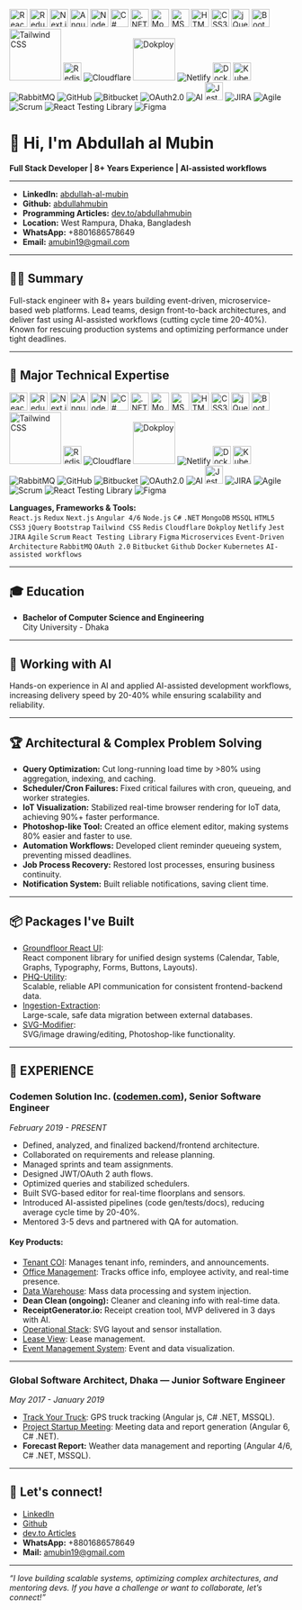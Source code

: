 <p align="left">
  <img src="https://cdn.jsdelivr.net/gh/devicons/devicon/icons/react/react-original-wordmark.svg" alt="React" width="32"/>
  <img src="https://cdn.jsdelivr.net/gh/devicons/devicon/icons/redux/redux-original.svg" alt="Redux" width="32"/>
  <img src="https://cdn.jsdelivr.net/gh/devicons/devicon/icons/nextjs/nextjs-original.svg" alt="Next.js" width="32" style="background:white;"/>
  <img src="https://cdn.jsdelivr.net/gh/devicons/devicon/icons/angularjs/angularjs-original.svg" alt="Angular" width="32"/>
  <img src="https://cdn.jsdelivr.net/gh/devicons/devicon/icons/nodejs/nodejs-original.svg" alt="Node.js" width="32"/>
  <img src="https://cdn.jsdelivr.net/gh/devicons/devicon/icons/csharp/csharp-original.svg" alt="C#" width="32"/>
  <img src="https://cdn.jsdelivr.net/gh/devicons/devicon/icons/dot-net/dot-net-original.svg" alt=".NET" width="32"/>
  <img src="https://cdn.jsdelivr.net/gh/devicons/devicon/icons/mongodb/mongodb-original.svg" alt="MongoDB" width="32"/>
  <img src="https://cdn.jsdelivr.net/gh/devicons/devicon/icons/mysql/mysql-original.svg" alt="MSSQL" width="32"/>
  <img src="https://cdn.jsdelivr.net/gh/devicons/devicon/icons/html5/html5-original.svg" alt="HTML5" width="32"/>
  <img src="https://cdn.jsdelivr.net/gh/devicons/devicon/icons/css3/css3-original.svg" alt="CSS3" width="32"/>
  <img src="https://cdn.jsdelivr.net/gh/devicons/devicon/icons/jquery/jquery-original.svg" alt="jQuery" width="32"/>
  <img src="https://cdn.jsdelivr.net/gh/devicons/devicon/icons/bootstrap/bootstrap-original.svg" alt="Bootstrap" width="32"/>
  <img src="https://camo.githubusercontent.com/931c3d634e7da08e01d58a0696ef08c6dc565f58eaf3ec0c8037226e83cb4173/68747470733a2f2f696d672e736869656c64732e696f2f62616467652f5461696c77696e645f4353532d3338423241433f7374796c653d666c61742d737175617265266c6f676f3d7461696c77696e642d637373266c6f676f436f6c6f723d7768697465" alt="Tailwind CSS" width="92" />
  <img src="https://cdn.jsdelivr.net/gh/devicons/devicon/icons/redis/redis-original.svg" alt="Redis" width="32"/>
  <img src="https://img.shields.io/badge/Cloudflare-F38020?logo=cloudflare&logoColor=white&style=flat" alt="Cloudflare" />
  <img src="https://img.shields.io/badge/Dokploy-009688?logo=data:image/svg+xml;base64,PHN2ZyBmaWxsPSIjMDA5Njg4IiB4bWxucz0iaHR0cDovL3d3dy53My5vcmcvMjAwMC9zdmciIHdpZHRoPSIyNCIgaGVpZ2h0PSIyNCI+PHJlY3Qgd2lkdGg9IjI0IiBoZWlnaHQ9IjI0Ii8+PHRleHQgeD0iNSIgeT0iMTgiIGZpbGw9IndoaXRlIiBmb250LXNpemU9IjEwIj5ETzwvdGV4dD48L3N2Zz4=" alt="Dokploy" width="75"/>
  <img src="https://img.shields.io/badge/Netlify-00C7B7?logo=netlify&logoColor=white&style=flat" alt="Netlify" />
  <img src="https://cdn.jsdelivr.net/gh/devicons/devicon/icons/docker/docker-original.svg" alt="Docker" width="32"/>
  <img src="https://cdn.jsdelivr.net/gh/devicons/devicon/icons/kubernetes/kubernetes-plain.svg" alt="Kubernetes" width="32"/>
  <img src="https://img.shields.io/badge/RabbitMQ-FF6600?logo=rabbitmq&logoColor=white&style=flat" alt="RabbitMQ" />
  <img src="https://img.shields.io/badge/GitHub-181717?logo=github&logoColor=white&style=flat" alt="GitHub" />
  <img src="https://img.shields.io/badge/Bitbucket-0052CC?logo=bitbucket&logoColor=white&style=flat" alt="Bitbucket" />
  <img src="https://img.shields.io/badge/OAuth2-3A3A3A?logo=oauth&logoColor=white&style=flat" alt="OAuth2.0" />
  <img src="https://img.shields.io/badge/AI-2C2C2C?logo=openai&logoColor=white&style=flat" alt="AI" />
  <img src="https://cdn.jsdelivr.net/gh/devicons/devicon/icons/jest/jest-plain.svg" alt="Jest" width="32"/>
  <img src="https://img.shields.io/badge/JIRA-0052CC?logo=jira&logoColor=white&style=flat" alt="JIRA" />
  <img src="https://img.shields.io/badge/Agile-00796B?style=flat&logo=agile" alt="Agile" />
  <img src="https://img.shields.io/badge/Scrum-F4C542?style=flat&logo=scrum" alt="Scrum" />
  <img src="https://img.shields.io/badge/ReactTestingLibrary-E33332?logo=testing-library&logoColor=white&style=flat" alt="React Testing Library" />
  <img src="https://img.shields.io/badge/Figma-F24E1E?logo=figma&logoColor=white&style=flat" alt="Figma" />
</p>


# 👋 Hi, I'm Abdullah al Mubin

**Full Stack Developer | 8+ Years Experience | AI-assisted workflows**

---

- **LinkedIn:** [abdullah-al-mubin](https://www.linkedin.com/in/abdullah-al-mubin/)
- **Github:** [abdullahmubin](https://github.com/abdullahmubin)
- **Programming Articles:** [dev.to/abdullahmubin](https://dev.to/abdullahmubin)
- **Location:** West Rampura, Dhaka, Bangladesh
- **WhatsApp:** +8801686578649
- **Email:** amubin19@gmail.com

---

## 👨‍💻 Summary

Full-stack engineer with 8+ years building event-driven, microservice-based web platforms. Lead teams, design front-to-back architectures, and deliver fast using AI-assisted workflows (cutting cycle time 20-40%). Known for rescuing production systems and optimizing performance under tight deadlines.

---

## 🚀 Major Technical Expertise

<p align="left">
  <img src="https://cdn.jsdelivr.net/gh/devicons/devicon/icons/react/react-original-wordmark.svg" alt="React" width="32"/>
  <img src="https://cdn.jsdelivr.net/gh/devicons/devicon/icons/redux/redux-original.svg" alt="Redux" width="32"/>
  <img src="https://cdn.jsdelivr.net/gh/devicons/devicon/icons/nextjs/nextjs-original.svg" alt="Next.js" width="32" style="background:white;"/>
  <img src="https://cdn.jsdelivr.net/gh/devicons/devicon/icons/angularjs/angularjs-original.svg" alt="Angular" width="32"/>
  <img src="https://cdn.jsdelivr.net/gh/devicons/devicon/icons/nodejs/nodejs-original.svg" alt="Node.js" width="32"/>
  <img src="https://cdn.jsdelivr.net/gh/devicons/devicon/icons/csharp/csharp-original.svg" alt="C#" width="32"/>
  <img src="https://cdn.jsdelivr.net/gh/devicons/devicon/icons/dot-net/dot-net-original.svg" alt=".NET" width="32"/>
  <img src="https://cdn.jsdelivr.net/gh/devicons/devicon/icons/mongodb/mongodb-original.svg" alt="MongoDB" width="32"/>
  <img src="https://cdn.jsdelivr.net/gh/devicons/devicon/icons/mysql/mysql-original.svg" alt="MSSQL" width="32"/>
  <img src="https://cdn.jsdelivr.net/gh/devicons/devicon/icons/html5/html5-original.svg" alt="HTML5" width="32"/>
  <img src="https://cdn.jsdelivr.net/gh/devicons/devicon/icons/css3/css3-original.svg" alt="CSS3" width="32"/>
  <img src="https://cdn.jsdelivr.net/gh/devicons/devicon/icons/jquery/jquery-original.svg" alt="jQuery" width="32"/>
  <img src="https://cdn.jsdelivr.net/gh/devicons/devicon/icons/bootstrap/bootstrap-original.svg" alt="Bootstrap" width="32"/>
  <img src="https://camo.githubusercontent.com/931c3d634e7da08e01d58a0696ef08c6dc565f58eaf3ec0c8037226e83cb4173/68747470733a2f2f696d672e736869656c64732e696f2f62616467652f5461696c77696e645f4353532d3338423241433f7374796c653d666c61742d737175617265266c6f676f3d7461696c77696e642d637373266c6f676f436f6c6f723d7768697465" alt="Tailwind CSS" width="92" />
  <img src="https://cdn.jsdelivr.net/gh/devicons/devicon/icons/redis/redis-original.svg" alt="Redis" width="32"/>
  <img src="https://img.shields.io/badge/Cloudflare-F38020?logo=cloudflare&logoColor=white&style=flat" alt="Cloudflare" />
  <img src="https://img.shields.io/badge/Dokploy-009688?logo=data:image/svg+xml;base64,PHN2ZyBmaWxsPSIjMDA5Njg4IiB4bWxucz0iaHR0cDovL3d3dy53My5vcmcvMjAwMC9zdmciIHdpZHRoPSIyNCIgaGVpZ2h0PSIyNCI+PHJlY3Qgd2lkdGg9IjI0IiBoZWlnaHQ9IjI0Ii8+PHRleHQgeD0iNSIgeT0iMTgiIGZpbGw9IndoaXRlIiBmb250LXNpemU9IjEwIj5ETzwvdGV4dD48L3N2Zz4=" alt="Dokploy" width="75"/>
  <img src="https://img.shields.io/badge/Netlify-00C7B7?logo=netlify&logoColor=white&style=flat" alt="Netlify" />
  <img src="https://cdn.jsdelivr.net/gh/devicons/devicon/icons/docker/docker-original.svg" alt="Docker" width="32"/>
  <img src="https://cdn.jsdelivr.net/gh/devicons/devicon/icons/kubernetes/kubernetes-plain.svg" alt="Kubernetes" width="32"/>
  <img src="https://img.shields.io/badge/RabbitMQ-FF6600?logo=rabbitmq&logoColor=white&style=flat" alt="RabbitMQ" />
  <img src="https://img.shields.io/badge/GitHub-181717?logo=github&logoColor=white&style=flat" alt="GitHub" />
  <img src="https://img.shields.io/badge/Bitbucket-0052CC?logo=bitbucket&logoColor=white&style=flat" alt="Bitbucket" />
  <img src="https://img.shields.io/badge/OAuth2-3A3A3A?logo=oauth&logoColor=white&style=flat" alt="OAuth2.0" />
  <img src="https://img.shields.io/badge/AI-2C2C2C?logo=openai&logoColor=white&style=flat" alt="AI" />
  <img src="https://cdn.jsdelivr.net/gh/devicons/devicon/icons/jest/jest-plain.svg" alt="Jest" width="32"/>
  <img src="https://img.shields.io/badge/JIRA-0052CC?logo=jira&logoColor=white&style=flat" alt="JIRA" />
  <img src="https://img.shields.io/badge/Agile-00796B?style=flat&logo=agile" alt="Agile" />
  <img src="https://img.shields.io/badge/Scrum-F4C542?style=flat&logo=scrum" alt="Scrum" />
  <img src="https://img.shields.io/badge/ReactTestingLibrary-E33332?logo=testing-library&logoColor=white&style=flat" alt="React Testing Library" />
  <img src="https://img.shields.io/badge/Figma-F24E1E?logo=figma&logoColor=white&style=flat" alt="Figma" />
</p>

**Languages, Frameworks & Tools:**  
`React.js` `Redux` `Next.js` `Angular 4/6` `Node.js` `C#` `.NET` `MongoDB` `MSSQL` `HTML5` `CSS3` `jQuery` `Bootstrap` `Tailwind CSS` `Redis` `Cloudflare` `Dokploy` `Netlify` `Jest` `JIRA` `Agile` `Scrum` `React Testing Library` `Figma` `Microservices` `Event-Driven Architecture` `RabbitMQ` `OAuth 2.0` `Bitbucket` `Github` `Docker` `Kubernetes` `AI-assisted workflows`

---

## 🎓 Education

- **Bachelor of Computer Science and Engineering**  
  City University - Dhaka

---

## 🤖 Working with AI

Hands-on experience in AI and applied AI-assisted development workflows, increasing delivery speed by 20-40% while ensuring scalability and reliability.

---

## 🏆 Architectural & Complex Problem Solving

- **Query Optimization:** Cut long-running load time by >80% using aggregation, indexing, and caching.
- **Scheduler/Cron Failures:** Fixed critical failures with cron, queueing, and worker strategies.
- **IoT Visualization:** Stabilized real-time browser rendering for IoT data, achieving 90%+ faster performance.
- **Photoshop-like Tool:** Created an office element editor, making systems 80% easier and faster to use.
- **Automation Workflows:** Developed client reminder queueing system, preventing missed deadlines.
- **Job Process Recovery:** Restored lost processes, ensuring business continuity.
- **Notification System:** Built reliable notifications, saving client time.

---

## 📦 Packages I've Built

- [Groundfloor React UI](https://www.npmjs.com/package/groundfloor-react-ui):  
  React component library for unified design systems (Calendar, Table, Graphs, Typography, Forms, Buttons, Layouts).
- [PHQ-Utility](https://www.npmjs.com/package/phq-utility):  
  Scalable, reliable API communication for consistent frontend-backend data.
- [Ingestion-Extraction](https://www.npmjs.com/package/@codemen/ingestion-extraction):  
  Large-scale, safe data migration between external databases.
- [SVG-Modifier](https://www.npmjs.com/package/@codemen/svg-modifier):  
  SVG/image drawing/editing, Photoshop-like functionality.

---

## 🏢 EXPERIENCE

### **Codemen Solution Inc.** ([codemen.com](http://codemen.com)), Senior Software Engineer  
_February 2019 - PRESENT_

- Defined, analyzed, and finalized backend/frontend architecture.
- Collaborated on requirements and release planning.
- Managed sprints and team assignments.
- Designed JWT/OAuth 2 auth flows.
- Optimized queries and stabilized schedulers.
- Built SVG-based editor for real-time floorplans and sensors.
- Introduced AI-assisted pipelines (code gen/tests/docs), reducing average cycle time by 20-40%.
- Mentored 3-5 devs and partnered with QA for automation.

#### Key Products:
- [Tenant COI](https://groundfloor.co/): Manages tenant info, reminders, and announcements.
- [Office Management](https://groundfloor.co/): Tracks office info, employee activity, and real-time presence.
- [Data Warehouse](https://groundfloor.co/): Mass data processing and system injection.
- **Dean Clean (ongoing):** Cleaner and cleaning info with real-time data.
- **ReceiptGenerator.io:** Receipt creation tool, MVP delivered in 3 days with AI.
- [Operational Stack](https://www.premisehq.co/): SVG layout and sensor installation.
- [Lease View](https://groundfloor.co/): Lease management.
- [Event Management System](https://www.premisehq.co/): Event and data visualization.

---

### **Global Software Architect, Dhaka — Junior Software Engineer**  
_May 2017 - January 2019_

- [Track Your Truck](https://www.trackyourtruck.com/): GPS truck tracking (Angular js, C# .NET, MSSQL).
- [Project Startup Meeting](https://greycor.com/): Meeting data and report generation (Angular 6, C# .NET).
- **Forecast Report:** Weather data management and reporting (Angular 4/6, C# .NET, MSSQL).

---

## 📢 Let's connect!

- [LinkedIn](https://www.linkedin.com/in/abdullah-al-mubin/)
- [Github](https://github.com/abdullahmubin)
- [dev.to Articles](https://dev.to/abdullahmubin)
- **WhatsApp:** +8801686578649
- **Mail:** amubin19@gmail.com

---

_“I love building scalable systems, optimizing complex architectures, and mentoring devs. If you have a challenge or want to collaborate, let’s connect!”_
